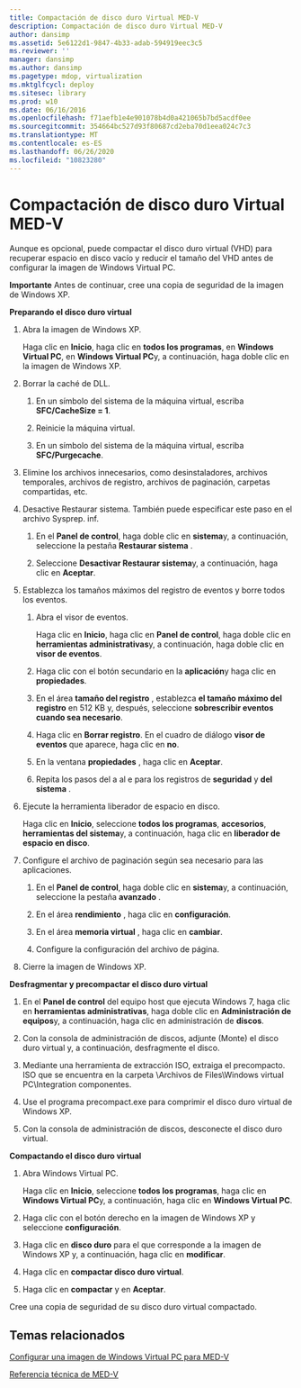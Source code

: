 ```yaml
---
title: Compactación de disco duro Virtual MED-V
description: Compactación de disco duro Virtual MED-V
author: dansimp
ms.assetid: 5e6122d1-9847-4b33-adab-594919eec3c5
ms.reviewer: ''
manager: dansimp
ms.author: dansimp
ms.pagetype: mdop, virtualization
ms.mktglfcycl: deploy
ms.sitesec: library
ms.prod: w10
ms.date: 06/16/2016
ms.openlocfilehash: f71aefb1e4e901078b4d0a421065b7bd5acdf0ee
ms.sourcegitcommit: 354664bc527d93f80687cd2eba70d1eea024c7c3
ms.translationtype: MT
ms.contentlocale: es-ES
ms.lasthandoff: 06/26/2020
ms.locfileid: "10823280"
---
```

# Compactación de disco duro Virtual MED-V


Aunque es opcional, puede compactar el disco duro virtual (VHD) para recuperar espacio en disco vacío y reducir el tamaño del VHD antes de configurar la imagen de Windows Virtual PC.

**Importante**  Antes de continuar, cree una copia de seguridad de la imagen de Windows XP.

 

**Preparando el disco duro virtual**

1.  Abra la imagen de Windows XP.

    Haga clic en **Inicio**, haga clic en **todos los programas**, en **Windows Virtual PC**, en **Windows Virtual PC**y, a continuación, haga doble clic en la imagen de Windows XP.

2.  Borrar la caché de DLL.

    1.  En un símbolo del sistema de la máquina virtual, escriba **SFC/CacheSize = 1**.

    2.  Reinicie la máquina virtual.

    3.  En un símbolo del sistema de la máquina virtual, escriba **SFC/Purgecache**.

3.  Elimine los archivos innecesarios, como desinstaladores, archivos temporales, archivos de registro, archivos de paginación, carpetas compartidas, etc.

4.  Desactive Restaurar sistema. También puede especificar este paso en el archivo Sysprep. inf.

    1.  En el **Panel de control**, haga doble clic en **sistema**y, a continuación, seleccione la pestaña **Restaurar sistema** .

    2.  Seleccione **Desactivar Restaurar sistema**y, a continuación, haga clic en **Aceptar**.

5.  Establezca los tamaños máximos del registro de eventos y borre todos los eventos.

    1.  Abra el visor de eventos.

        Haga clic en **Inicio**, haga clic en **Panel de control**, haga doble clic en **herramientas administrativas**y, a continuación, haga doble clic en **visor de eventos**.

    2.  Haga clic con el botón secundario en la **aplicación**y haga clic en **propiedades**.

    3.  En el área **tamaño del registro** , establezca **el tamaño máximo del registro** en 512 KB y, después, seleccione **sobrescribir eventos cuando sea necesario**.

    4.  Haga clic en **Borrar registro**. En el cuadro de diálogo **visor de eventos** que aparece, haga clic en **no**.

    5.  En la ventana **propiedades** , haga clic en **Aceptar**.

    6.  Repita los pasos del a al e para los registros de **seguridad** y **del sistema** .

6.  Ejecute la herramienta liberador de espacio en disco.

    Haga clic en **Inicio**, seleccione **todos los programas**, **accesorios**, **herramientas del sistema**y, a continuación, haga clic en **liberador de espacio en disco**.

7.  Configure el archivo de paginación según sea necesario para las aplicaciones.

    1.  En el **Panel de control**, haga doble clic en **sistema**y, a continuación, seleccione la pestaña **avanzado** .

    2.  En el área **rendimiento** , haga clic en **configuración**.

    3.  En el área **memoria virtual** , haga clic en **cambiar**.

    4.  Configure la configuración del archivo de página.

8.  Cierre la imagen de Windows XP.

**Desfragmentar y precompactar el disco duro virtual**

1.  En el **Panel de control** del equipo host que ejecuta Windows 7, haga clic en **herramientas administrativas**, haga doble clic en **Administración de equipos**y, a continuación, haga clic en administración de **discos**.

2.  Con la consola de administración de discos, adjunte (Monte) el disco duro virtual y, a continuación, desfragmente el disco.

3.  Mediante una herramienta de extracción ISO, extraiga el precompacto. ISO que se encuentra en la carpeta \\Archivos de Files\\Windows virtual PC\\Integration componentes.

4.  Use el programa precompact.exe para comprimir el disco duro virtual de Windows XP.

5.  Con la consola de administración de discos, desconecte el disco duro virtual.

**Compactando el disco duro virtual**

1.  Abra Windows Virtual PC.

    Haga clic en **Inicio**, seleccione **todos los programas**, haga clic en **Windows Virtual PC**y, a continuación, haga clic en **Windows Virtual PC**.

2.  Haga clic con el botón derecho en la imagen de Windows XP y seleccione **configuración**.

3.  Haga clic en **disco duro** para el que corresponde a la imagen de Windows XP y, a continuación, haga clic en **modificar**.

4.  Haga clic en **compactar disco duro virtual**.

5.  Haga clic en **compactar** y en **Aceptar**.

Cree una copia de seguridad de su disco duro virtual compactado.

## Temas relacionados


[Configurar una imagen de Windows Virtual PC para MED-V](configuring-a-windows-virtual-pc-image-for-med-v.md)

[Referencia técnica de MED-V](technical-reference-for-med-v.md)

 

 





